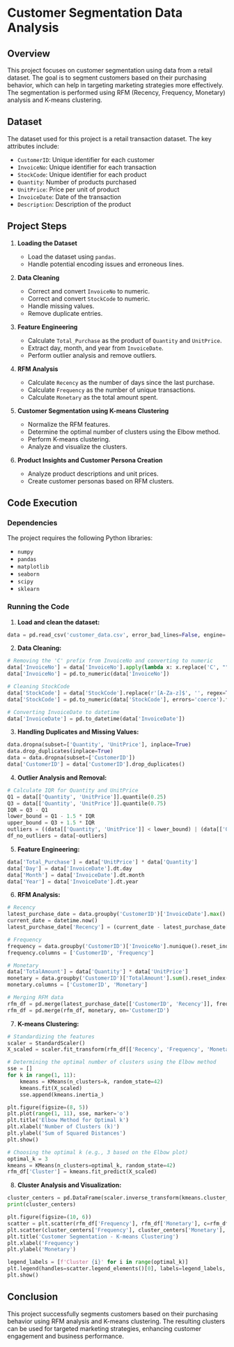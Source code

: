 # Customer Segmentation Data Analysis

## Overview

This project focuses on customer segmentation using data from a retail dataset. The goal is to segment customers based on their purchasing behavior, which can help in targeting marketing strategies more effectively. The segmentation is performed using RFM (Recency, Frequency, Monetary) analysis and K-means clustering.

## Dataset

The dataset used for this project is a retail transaction dataset. The key attributes include:
- `CustomerID`: Unique identifier for each customer
- `InvoiceNo`: Unique identifier for each transaction
- `StockCode`: Unique identifier for each product
- `Quantity`: Number of products purchased
- `UnitPrice`: Price per unit of product
- `InvoiceDate`: Date of the transaction
- `Description`: Description of the product

## Project Steps

1. **Loading the Dataset**
    - Load the dataset using `pandas`.
    - Handle potential encoding issues and erroneous lines.

2. **Data Cleaning**
    - Correct and convert `InvoiceNo` to numeric.
    - Correct and convert `StockCode` to numeric.
    - Handle missing values.
    - Remove duplicate entries.

3. **Feature Engineering**
    - Calculate `Total_Purchase` as the product of `Quantity` and `UnitPrice`.
    - Extract day, month, and year from `InvoiceDate`.
    - Perform outlier analysis and remove outliers.

4. **RFM Analysis**
    - Calculate `Recency` as the number of days since the last purchase.
    - Calculate `Frequency` as the number of unique transactions.
    - Calculate `Monetary` as the total amount spent.

5. **Customer Segmentation using K-means Clustering**
    - Normalize the RFM features.
    - Determine the optimal number of clusters using the Elbow method.
    - Perform K-means clustering.
    - Analyze and visualize the clusters.

6. **Product Insights and Customer Persona Creation**
    - Analyze product descriptions and unit prices.
    - Create customer personas based on RFM clusters.

## Code Execution

### Dependencies

The project requires the following Python libraries:
- `numpy`
- `pandas`
- `matplotlib`
- `seaborn`
- `scipy`
- `sklearn`

### Running the Code

1. **Load and clean the dataset:**

```python
data = pd.read_csv('customer_data.csv', error_bad_lines=False, engine='python', encoding="ISO-8859-1", dtype={'CustomerID': str, 'InvoiceID': str})
```

2. **Data Cleaning:**

```python
# Removing the 'C' prefix from InvoiceNo and converting to numeric
data['InvoiceNo'] = data['InvoiceNo'].apply(lambda x: x.replace('C', ""))
data['InvoiceNo'] = pd.to_numeric(data['InvoiceNo'])

# Cleaning StockCode
data['StockCode'] = data['StockCode'].replace(r'[A-Za-z]$', '', regex=True)
data['StockCode'] = pd.to_numeric(data['StockCode'], errors='coerce').fillna(-1).astype(int)

# Converting InvoiceDate to datetime
data['InvoiceDate'] = pd.to_datetime(data['InvoiceDate'])
```

3. **Handling Duplicates and Missing Values:**

```python
data.dropna(subset=['Quantity', 'UnitPrice'], inplace=True)
data.drop_duplicates(inplace=True)
data = data.dropna(subset=['CustomerID'])
data['CustomerID'] = data['CustomerID'].drop_duplicates()
```

4. **Outlier Analysis and Removal:**

```python
# Calculate IQR for Quantity and UnitPrice
Q1 = data[['Quantity', 'UnitPrice']].quantile(0.25)
Q3 = data[['Quantity', 'UnitPrice']].quantile(0.75)
IQR = Q3 - Q1
lower_bound = Q1 - 1.5 * IQR
upper_bound = Q3 + 1.5 * IQR
outliers = ((data[['Quantity', 'UnitPrice']] < lower_bound) | (data[['Quantity', 'UnitPrice']] > upper_bound)).any(axis=1)
df_no_outliers = data[~outliers]
```

5. **Feature Engineering:**

```python
data['Total_Purchase'] = data['UnitPrice'] * data['Quantity']
data['Day'] = data['InvoiceDate'].dt.day
data['Month'] = data['InvoiceDate'].dt.month
data['Year'] = data['InvoiceDate'].dt.year
```

6. **RFM Analysis:**

```python
# Recency
latest_purchase_date = data.groupby('CustomerID')['InvoiceDate'].max().reset_index()
current_date = datetime.now()
latest_purchase_date['Recency'] = (current_date - latest_purchase_date['InvoiceDate']).dt.days

# Frequency
frequency = data.groupby('CustomerID')['InvoiceNo'].nunique().reset_index()
frequency.columns = ['CustomerID', 'Frequency']

# Monetary
data['TotalAmount'] = data['Quantity'] * data['UnitPrice']
monetary = data.groupby('CustomerID')['TotalAmount'].sum().reset_index()
monetary.columns = ['CustomerID', 'Monetary']

# Merging RFM data
rfm_df = pd.merge(latest_purchase_date[['CustomerID', 'Recency']], frequency, on='CustomerID')
rfm_df = pd.merge(rfm_df, monetary, on='CustomerID')
```

7. **K-means Clustering:**

```python
# Standardizing the features
scaler = StandardScaler()
X_scaled = scaler.fit_transform(rfm_df[['Recency', 'Frequency', 'Monetary']])

# Determining the optimal number of clusters using the Elbow method
sse = []
for k in range(1, 11):
    kmeans = KMeans(n_clusters=k, random_state=42)
    kmeans.fit(X_scaled)
    sse.append(kmeans.inertia_)

plt.figure(figsize=(8, 5))
plt.plot(range(1, 11), sse, marker='o')
plt.title('Elbow Method for Optimal k')
plt.xlabel('Number of Clusters (k)')
plt.ylabel('Sum of Squared Distances')
plt.show()

# Choosing the optimal k (e.g., 3 based on the Elbow plot)
optimal_k = 3
kmeans = KMeans(n_clusters=optimal_k, random_state=42)
rfm_df['Cluster'] = kmeans.fit_predict(X_scaled)
```

8. **Cluster Analysis and Visualization:**

```python
cluster_centers = pd.DataFrame(scaler.inverse_transform(kmeans.cluster_centers_), columns=['Recency', 'Frequency', 'Monetary'])
print(cluster_centers)

plt.figure(figsize=(10, 6))
scatter = plt.scatter(rfm_df['Frequency'], rfm_df['Monetary'], c=rfm_df['Cluster'], cmap='viridis', alpha=0.5)
plt.scatter(cluster_centers['Frequency'], cluster_centers['Monetary'], c='red', marker='X', s=200, label='Cluster Centers')
plt.title('Customer Segmentation - K-means Clustering')
plt.xlabel('Frequency')
plt.ylabel('Monetary')

legend_labels = [f'Cluster {i}' for i in range(optimal_k)]
plt.legend(handles=scatter.legend_elements()[0], labels=legend_labels, title='Clusters', loc='upper right')
plt.show()
```

## Conclusion

This project successfully segments customers based on their purchasing behavior using RFM analysis and K-means clustering. The resulting clusters can be used for targeted marketing strategies, enhancing customer engagement and business performance.

